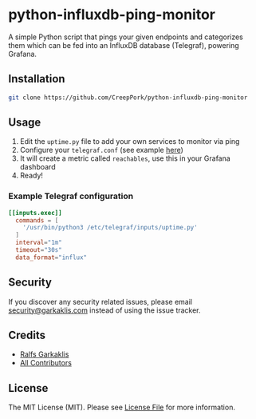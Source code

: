# python-influxdb-ping-monitor

A simple Python script that pings your given endpoints and categorizes them which can be fed into an InfluxDB database (Telegraf), powering Grafana.

## Installation

```bash
git clone https://github.com/CreepPork/python-influxdb-ping-monitor
```

## Usage

1. Edit the `uptime.py` file to add your own services to monitor via ping
2. Configure your `telegraf.conf` (see example [here](#example-telegraf-configuration))
3. It will create a metric called `reachables`, use this in your Grafana dashboard
4. Ready!

### Example Telegraf configuration

```conf
[[inputs.exec]]
  commands = [
    '/usr/bin/python3 /etc/telegraf/inputs/uptime.py'
  ]
  interval="1m"
  timeout="30s"
  data_format="influx"
```

## Security

If you discover any security related issues, please email security@garkaklis.com instead of using the issue tracker.

## Credits

- [Ralfs Garkaklis](https://github.com/CreepPork)
- [All Contributors](https://github.com/CreepPork/python-influxdb-ping-monitor/contributors)

## License

The MIT License (MIT). Please see [License File](LICENSE.md) for more information.
